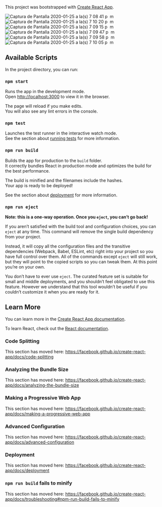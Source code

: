 This project was bootstrapped with [Create React App](https://github.com/facebook/create-react-app).

![Captura de Pantalla 2020-01-25 a la(s) 7 08 41 p  m](https://user-images.githubusercontent.com/2982625/73128965-9aa75500-3fa6-11ea-8c70-792f537428aa.png)
![Captura de Pantalla 2020-01-25 a la(s) 7 10 20 p  m](https://user-images.githubusercontent.com/2982625/73128966-a0049f80-3fa6-11ea-82e9-fead03af1e2d.png)
![Captura de Pantalla 2020-01-25 a la(s) 7 09 15 p  m](https://user-images.githubusercontent.com/2982625/73128967-a430bd00-3fa6-11ea-820e-8411df4a9cfb.png)
![Captura de Pantalla 2020-01-25 a la(s) 7 09 47 p  m](https://user-images.githubusercontent.com/2982625/73128968-a8f57100-3fa6-11ea-98bd-23702c1081f0.png)
![Captura de Pantalla 2020-01-25 a la(s) 7 09 58 p  m](https://user-images.githubusercontent.com/2982625/73128969-ab57cb00-3fa6-11ea-9324-8b2a25365de8.png)
![Captura de Pantalla 2020-01-25 a la(s) 7 10 05 p  m](https://user-images.githubusercontent.com/2982625/73128970-ae52bb80-3fa6-11ea-8d10-6df1509f7df8.png)


## Available Scripts

In the project directory, you can run:

### `npm start`

Runs the app in the development mode.<br />
Open [http://localhost:3000](http://localhost:3000) to view it in the browser.

The page will reload if you make edits.<br />
You will also see any lint errors in the console.

### `npm test`

Launches the test runner in the interactive watch mode.<br />
See the section about [running tests](https://facebook.github.io/create-react-app/docs/running-tests) for more information.

### `npm run build`

Builds the app for production to the `build` folder.<br />
It correctly bundles React in production mode and optimizes the build for the best performance.

The build is minified and the filenames include the hashes.<br />
Your app is ready to be deployed!

See the section about [deployment](https://facebook.github.io/create-react-app/docs/deployment) for more information.

### `npm run eject`

**Note: this is a one-way operation. Once you `eject`, you can’t go back!**

If you aren’t satisfied with the build tool and configuration choices, you can `eject` at any time. This command will remove the single build dependency from your project.

Instead, it will copy all the configuration files and the transitive dependencies (Webpack, Babel, ESLint, etc) right into your project so you have full control over them. All of the commands except `eject` will still work, but they will point to the copied scripts so you can tweak them. At this point you’re on your own.

You don’t have to ever use `eject`. The curated feature set is suitable for small and middle deployments, and you shouldn’t feel obligated to use this feature. However we understand that this tool wouldn’t be useful if you couldn’t customize it when you are ready for it.

## Learn More

You can learn more in the [Create React App documentation](https://facebook.github.io/create-react-app/docs/getting-started).

To learn React, check out the [React documentation](https://reactjs.org/).

### Code Splitting

This section has moved here: https://facebook.github.io/create-react-app/docs/code-splitting

### Analyzing the Bundle Size

This section has moved here: https://facebook.github.io/create-react-app/docs/analyzing-the-bundle-size

### Making a Progressive Web App

This section has moved here: https://facebook.github.io/create-react-app/docs/making-a-progressive-web-app

### Advanced Configuration

This section has moved here: https://facebook.github.io/create-react-app/docs/advanced-configuration

### Deployment

This section has moved here: https://facebook.github.io/create-react-app/docs/deployment

### `npm run build` fails to minify

This section has moved here: https://facebook.github.io/create-react-app/docs/troubleshooting#npm-run-build-fails-to-minify
